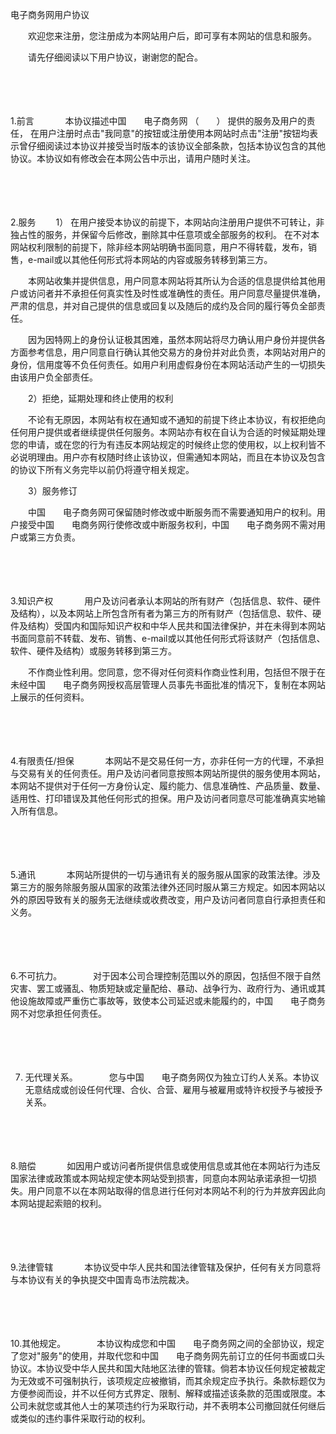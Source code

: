 



电子商务网用户协议



 

　　欢迎您来注册，您注册成为本网站用户后，即可享有本网站的信息和服务。

　　请先仔细阅读以下用户协议，谢谢您的配合。

　　

　　

1.前言
　　
　本协议描述中国　　电子商务网 （　　） 提供的服务及用户的责任， 在用户注册时点击"我同意"的按钮或注册使用本网站时点击"注册"按钮均表示曾仔细阅读过本协议并接受当时版本的该协议全部条款，包括本协议包含的其他协议。本协议如有修改会在本网公告中示出，请用户随时关注。

　　

　　

2.服务
　　1）
在用户接受本协议的前提下，本网站向注册用户提供不可转让，非独占性的服务，并保留今后修改，删除其中任意项或全部服务的权利。 在不对本网站权利限制的前提下，除非经本网站明确书面同意，用户不得转载，发布，销售，e-mail或以其他任何形式将本网站的内容或服务转移到第三方。

　　本网站收集并提供信息，用户同意本网站将其所认为合适的信息提供给其他用户或访问者并不承担任何真实性及时性或准确性的责任。用户同意尽量提供准确，严肃的信息，并对自己提供的信息或回复以及随后的成约及合同的履行等负全部责任。

　　因为因特网上的身份认证极其困难，虽然本网站将尽力确认用户身份并提供各方面参考信息，用户同意自行确认其他交易方的身份并对此负责，本网站对用户的身份，信用度等不负任何责任。如用户利用虚假身份在本网站活动产生的一切损失由该用户负全部责任。

　　2）拒绝，延期处理和终止使用的权利

　　不论有无原因，本网站有权在通知或不通知的前提下终止本协议，有权拒绝向任何用户提供或者继续提供任何服务。本网站亦有权在自认为合适的时候延期处理您的申请，或在您的行为有违反本网站规定的时候终止您的使用权，以上权利皆不必说明理由。用户亦有权随时终止该协议，但需通知本网站，而且在本协议及包含的协议下所有义务完毕以前仍将遵守相关规定。

　　3）服务修订

　　中国　　电子商务网可保留随时修改或中断服务而不需要通知用户的权利。用户接受中国　　电商务网行使修改或中断服务权利，中国　　电子商务网不需对用户或第三方负责。

　　

　　

3.知识产权
　　
　用户及访问者承认本网站的所有财产（包括信息、软件、硬件及结构），以及本网站上所包含所有者为第三方的所有财产（包括信息、软件、硬件及结构）受国内和国际知识产权和中华人民共和国法律保护，并在未得到本网站书面同意前不转载、发布、销售、e-mail或以其他任何形式将该财产（包括信息、软件、硬件及结构）或服务转移到第三方。

　　不作商业性利用。您同意，您不得对任何资料作商业性利用，包括但不限于在未经中国　　电子商务网授权高层管理人员事先书面批准的情况下，复制在本网站上展示的任何资料。

　　

　　

4.有限责任/担保
　　
　本网站不是交易任何一方，亦非任何一方的代理，不承担与交易有关的任何责任。用户及访问者同意按照本网站所提供的服务使用本网站，本网站不提供对于任何一方身份认定、履约能力、信息准确性、产品质量、数量、适用性、打印错误及其他任何形式的担保。用户及访问者同意尽可能准确真实地输入所有信息。

　　

　　

5.通讯
　　
　本网站所提供的一切与通讯有关的服务服从国家的政策法律。涉及第三方的服务除服务服从国家的政策法律外还同时服从第三方规定。如因本网站以外的原因导致有关的服务无法继续或收费改变，用户及访问者同意自行承担责任和义务。

　　

　　

6.不可抗力。
　　
　对于因本公司合理控制范围以外的原因，包括但不限于自然灾害、罢工或骚乱、物质短缺或定量配给、暴动、战争行为、政府行为、通讯或其他设施故障或严重伤亡事故等，致使本公司延迟或未能履约的，中国　　电子商务网不对您承担任何责任。

　　

　　

7. 无代理关系。
　　
　您与中国　　电子商务网仅为独立订约人关系。本协议无意结成或创设任何代理、合伙、合营、雇用与被雇用或特许权授予与被授予关系。

　　

　　

8.赔偿
　　
　如因用户或访问者所提供信息或使用信息或其他在本网站行为违反国家法律或政策或本网站规定使本网站受到损害，同意向本网站承诺承担一切损失。用户同意不以在本网站取得的信息进行任何对本网站不利的行为并放弃因此向本网站提起索赔的权利。

　　

　　

9.法律管辖
　　
　本协议受中华人民共和国法律管辖及保护，任何有关方同意将与本协议有关的争执提交中国青岛市法院裁决。

　　

　　

10.其他规定。
　　
　本协议构成您和中国　　电子商务网之间的全部协议，规定了您对"服务"的使用，并取代您和中国　　电子商务网先前订立的任何书面或口头协议。本协议受中华人民共和国大陆地区法律的管辖。倘若本协议任何规定被裁定为无效或不可强制执行，该项规定应被撤销，而其余规定应予执行。条款标题仅为方便参阅而设，并不以任何方式界定、限制、解释或描述该条款的范围或限度。本公司未就您或其他人士的某项违约行为采取行动，并不表明本公司撤回就任何继后或类似的违约事件采取行动的权利。

　　